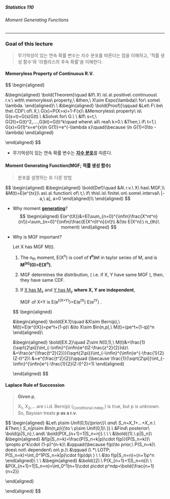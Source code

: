 ##### Statistics 110

###### Moment Generating Functions

---



### Goal of this lecture

> 무기억성이 있는 연속 확률 변수는 지수 분포를 따른다는 점을 이해하고, '적률 생성 함수'와 '라플라스의 후속 확률'을 이해한다.







#### Memoryless Property of Continuous R.V.

$$
\begin{aligned}

&\begin{aligned}
\bold{Theorem}\quad &If\ X\ is\ a\ positive\ continuous\ r.v.\ with\ memoryless\ property,\\
&then,\ X\sim Expo(\lambda)\ for\ some\ \lambda.
\end{aligned}\\
\\
&\begin{aligned}
\bold{Proof)}\qquad &Let\ F\ be\ the\ CDF\ of\ X,\ G(x)=P(X>x)=1-F(x)\\
&Memoryless\ property\ is\ G(s+t)=G(s)G(t).\\
&Solve\ for\ G.\\
\\
&If\ s=t,\ G(2t)=G(t)^2,....,G(kt)=G(t)^k\quad where\ all\ real\ k>0.\\
&Then,\ if\ t=1,\ G(x)=G(1)^x=e^{x\ln G(1)}=e^{-\lambda x}\quad(\because \ln G(1)<0\to -\lambda) 
\end{aligned}

\end{aligned}
$$

- 무기억성이 있는 연속 확률 변수는 <u>**지수 분포**</u>를 따른다.







#### Moment Generating Function(MGF; 적률 생성 함수)

> 분포를 설명하는 또 다른 방법

$$
\begin{aligned}
&\begin{aligned}
\bold{Def}\quad &A\ r.v.\ X\ has\ MGF,\\
&M(t)=E(e^{tx})\ as\ a\ function\ of\ t,\ if\ this\ is\ finite\ on\ some\ interval\ [-a,\ a], a>0
\end{aligned}\\
\end{aligned}
$$

- Why moment **<u>generating</u>**?
  $$
  \begin{aligned}
  E(e^{tX})&=E(\sum_{n=0}^{\infin}\frac{X^nt^n}{n!})=\sum_{n=0}^{\infin}\frac{E(X^n)t^n}{n!}\\
  &(\to E(X^n);\ n_{th}\ moment)
  \end{aligned}
  $$

- Why is MGF important?

  Let X has MGF M(t).

  1. The n<sub>th</sub> moment, E(X<sup>n</sup>) is coef of **t<sup>n</sup>/n!** in taylor series of M, and is **M<sup>(n)</sup>(0)=E(X<sup>n</sup>)**.

  2. MGF determines the distribution, ( i.e. if X, Y have same MGF ), then, they have same CDF.

  3. If <u>X has M<sub>x</sub></u> and <u>Y has M<sub>y</sub></u> **where X, Y are independent**, 

     MGF of X+Y is E(e<sup>t(X+Y)</sup>)=E(e<sup>tX</sup>) E(e<sup>tY</sup>) .

  $$
  \begin{aligned}
   
  &\begin{aligned}
  \bold{EX.1}\quad &X\sim Bern(p),\ M(t)=E(e^{tX})=pe^t+(1-p)\\
  &\to X\sim Bin(n,p),\ M(t)=(pe^t+(1-q))^n
  \end{aligned}\\
  
  &\begin{aligned}
  \bold{EX.2}\quad Z\sim N(0,1),\ M(t)&=\frac{1}{\sqrt{2\pi}}\int_{-\infin}^{\infin}e^{tZ-\frac{z^2}{2}}dz\\
  &=\frac{e^{\frac{t^2}{2}}}{\sqrt{2\pi}}\int_{-\infin}^{\infin}e^{-\frac{1}{2}(Z-t)^2}\\
  &=e^{\frac{t^2}{2}}\qquad (\because \frac{1}{\sqrt{2\pi}}\int_{-\infin}^{\infin}e^{-\frac{1}{2}(Z-t)^2}=1)
  \end{aligned}
  
  \end{aligned}
  $$







#### Laplace Rule of Succession

> **Given p**,
>
>  X<sub>1</sub>, X<sub>2</sub>,... are i.i.d. Bern(p) (<sub>Conditional indep.</sub>) is true, but p is unknown. So, Baysian treats **p as a r.v**.

$$
\begin{aligned}
&Let\ p\sim Unif(0,1)_{(prior)}\ and\ S_n=X_1+...+X_n.\\
&Then,\ S_n|p\sim Bin(n,p)_{(\to \ p\sim Unif(0,1)\ )}.\\
&Find\ posterior\ \bold{p|S_n},\ and\ \bold{P(X_{n+1}=1|S_n=n)}.\\
\\
\\
&\bold{(1).\ p|S_n}\\
&\begin{aligned}
&f(p|S_n=k)=\frac{P(S_n=k|p)\cdot f(p)}{P(S_n=k)}\ \propto p^k\cdot (1-p)^{n-k}\\
&\qquad(\because f(p)\to prior,\ P(S_n=k)\ does\ not\ dependent\ on\ p.)\\
&\qquad (\ *\ LOTP; P(S_n=k)=\int_0^1P(S_n=k|p)\cdot f(p)dp\ )
\\
\\
&\to f(p|S_n=n)=(n+1)p^n 
\end{aligned}\\
\\
\\
&\begin{aligned}
&\bold{(2).\ P(X_{n+1}=1|S_n=n)}\\
\\
&P(X_{n+1}=1|S_n=n)=\int_0^1(n+1)\cdot p\cdot p^ndp=\bold{\frac{n+1}{n+2}}

\end{aligned}

\end{aligned}
$$

